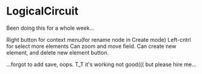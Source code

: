 # LogicalCircuit
Been doing this for a whole week...

Right button for context menu(for rename node in Create mode)
Left-cntrl for select more elements
Can zoom and move field.
Can create new element,
and delete new element button.

...forgot to add save, oops.
T_T it's working not good((( but please hire me...
